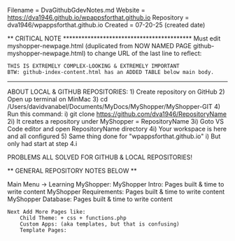 Filename = DvaGithubGdevNotes.md
Website = https://dva1946.github.io/wpappsforthat.github.io
Repository = dva1946/wpappsforthat.github.io
Created = 07-20-25 (created date)

** CRITICAL NOTE ******************************************
    Must edit myshopper-newpage.html
    (duplicated from NOW NAMED PAGE github-myshopper-newpage.html)
    to change URL of the last line to reflect:
    <div w3-include-html="github-my-file-upload-content.html"></div>
    
    THIS IS EXTREMELY COMPLEX-LOOKING & EXTREMELY IMPORTANT
    BTW: github-index-content.html has an ADDED TABLE below main body.
***********************************************************
     
ABOUT LOCAL & GITHUB REPOSITORIES:
    1) Create repository on GitHub
    2) Open up terminal on MinMac
    3) cd /Users/davidvanabel/Documents/MyDocs/MyShopper/MyShopper-GIT
    4) Run this command:
        i) git clone https://github.com/dva1946/RepositoryName
        2i) It creates a repository under MyShopper = RepositoryName
        3i) Goto VS Code editor and open RepositoryName directory
        4i) Your workspace is here and all configured
    5) Same thing done for "wpappsforthat.github.io"
        i) But only had start at step 4.i

PROBLEMS ALL SOLVED FOR GITHUB & LOCAL REPOSITORIES!

** GENERAL REPOSITORY NOTES BELOW **

Main Menu -> Learning MyShopper:
    MyShopper Intro: Pages built & time to write content
    MyShopper Requirements: Pages built & time to write content
    MyShopper Database: Pages built & time to write content

    Next Add More Pages like:
        Child Theme: + css + functions.php
        Custom Apps: (aka templates, but that is confusing)
        Template Pages: 

